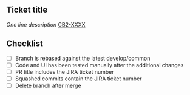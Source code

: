 ## Ticket title

_One line description_
[CB2-XXXX](https://dvsa.atlassian.net/browse/CB2-XXXX)

## Checklist

- [ ] Branch is rebased against the latest develop/common
- [ ] Code and UI has been tested manually after the additional changes
- [ ] PR title includes the JIRA ticket number
- [ ] Squashed commits contain the JIRA ticket number
- [ ] Delete branch after merge
